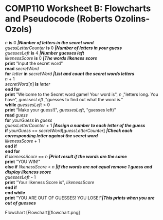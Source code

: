 # COMP110 Worksheet B: Flowcharts and Pseudocode (Roberts Ozolins-Ozols)

*n* **is** 0 __*|Number of letters in the secret word*__  
*guessLetterCounter* **is** 0 __*|Number of letters in your guess*__  
*guessesLeft* **is** 4 __*|Number guesses left*__  
*likenessScore* **is** 0 __*|The words likeness score*__  
**print** "Input the secret word"  
**read** *secretWord*  
**for** *letter* **in** *secretWord* __*|List and count the secret words letters*__  
    *n* + 1  
    *secretWord*[*n*] **is** *letter*  
**end for**  
**print** "Welcome to the Secret word game! Your word is", *n* ,"letters long. You have", *guessesLeft* ,"guesses to find out what the word is."  
**while** *guessesLeft* > 0  
    **print** "Make your guess!(", *guessesLeft*, "guesses left)"  
    **read** *guess*  
    **for** *yourGuess* **in** *guess*  
        *guessLetterCounter* + 1 __*|Assign a number to each letter of the guess*__  
        **if** *yourGuess* == *secretWord*[*guessLetterCounter*] __*|Check each corresponding letter against the secret word*__  
            *likenessScore* + 1  
        **end if**  
    **end for**  
    **if** *likenessScore* == *n* __*|Print result if the words are the same*__  
        **print** "YOU WIN!"  
    **else if** *likenessScore* < *n* __*|If the words are not equal remove 1 guess and display likeness score*__  
        *guessesLeft* - 1  
        **print** "Your likeness Score is", *likenessScore*  
    **end if**  
**end while**  
**print** "YOU ARE OUT OF GUESSES! YOU LOSE!"__*|This prints when you are out of guesses*__  


Flowchart [Flowchart][flowchart.png]
